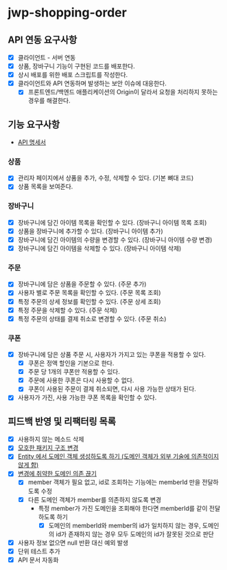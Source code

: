 # jwp-shopping-order

## API 연동 요구사항

- [x] 클라이언트 - 서버 연동
- [x] 상품, 장바구니 기능이 구현된 코드를 배포한다.
- [x] 상시 배포를 위한 배포 스크립트를 작성한다.
- [x] 클라이언트와 API 연동하며 발생하는 보안 이슈에 대응한다.
    - [x] 프론트엔드/백엔드 애플리케이션의 Origin이 달라서 요청을 처리하지 못하는 경우를 해결한다.

## 기능 요구사항

- [API 명세서](API.md)

### 상품

- [x] 관리자 페이지에서 상품을 추가, 수정, 삭제할 수 있다. (기본 뼈대 코드)
- [x] 상품 목록을 보여준다.

### 장바구니

- [x] 장바구니에 담긴 아이템 목록을 확인할 수 있다. (장바구니 아이템 목록 조회)
- [x] 상품을 장바구니에 추가할 수 있다. (장바구니 아이템 추가)
- [x] 장바구니에 담긴 아이템의 수량을 변경할 수 있다. (장바구니 아이템 수량 변경)
- [x] 장바구니에 담긴 아이템을 삭제할 수 있다. (장바구니 아이템 삭제)

### 주문

- [x] 장바구니에 담은 상품을 주문할 수 있다. (주문 추가)
- [x] 사용자 별로 주문 목록을 확인할 수 있다. (주문 목록 조회)
- [x] 특정 주문의 상세 정보를 확인할 수 있다. (주문 상세 조회)
- [x] 특정 주문을 삭제할 수 있다. (주문 삭제)
- [x] 특정 주문의 상태를 결제 취소로 변경할 수 있다. (주문 취소)

### 쿠폰

- [x] 장바구니에 담은 상품 주문 시, 사용자가 가지고 있는 쿠폰을 적용할 수 있다.
    - [x] 쿠폰은 정액 할인을 기본으로 한다.
    - [x] 주문 당 1개의 쿠폰만 적용할 수 있다.
    - [x] 주문에 사용한 쿠폰은 다시 사용할 수 없다.
    - [x] 쿠폰이 사용된 주문이 결제 취소되면, 다시 사용 가능한 상태가 된다.
- [x] 사용자가 가진, 사용 가능한 쿠폰 목록을 확인할 수 있다.

## 피드백 반영 및 리팩터링 목록

- [x] 사용하지 않는 메소드 삭제
- [x] [모호한 패키지 구조 변경](https://github.com/woowacourse/jwp-shopping-order/pull/47#discussion_r1218263913)
- [x] [Entity 에서 도메인 객체 생성하도록 하기 (도메인 객체가 외부 기술에 의존적이지 않게 함)](https://github.com/woowacourse/jwp-shopping-order/pull/47#discussion_r1218273156)
- [x] [변경에 취약한 도메인 의존 끊기](https://github.com/woowacourse/jwp-shopping-order/pull/47#discussion_r1218254337)
    - [x] member 객체가 필요 없고, id로 조회하는 기능에는 memberId 만을 전달하도록 수정
    - [x] 다른 도메인 객체가 member를 의존하지 않도록 변경
        - 특정 member가 가진 도메인을 조회해야 한다면 memberId를 같이 전달하도록 하기
            - [x] 도메인의 memberId와 member의 id가 일치하지 않는 경우, 도메인의 id가 존재하지 않는 경우 모두 도메인의 id가 잘못된 것으로 판단
- [x] 사용자 정보 없으면 null 반환 대신 예외 발생
- [x] 단위 테스트 추가
- [x] API 문서 자동화

